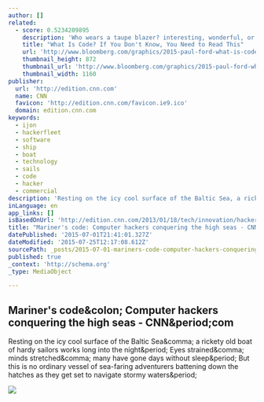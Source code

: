 ```yaml
---
author: []
related:
  - score: 0.5234209895
    description: 'Who wears a taupe blazer? interesting, wonderful, or disturbing way. A computer is a clock with benefits. They all work the same, doing second-grade math, one step at a time: Tick, take a number and put it in box one. Tick, take another number, put it in box two.'
    title: "What Is Code? If You Don't Know, You Need to Read This"
    url: 'http://www.bloomberg.com/graphics/2015-paul-ford-what-is-code/'
    thumbnail_height: 872
    thumbnail_url: 'http://www.bloomberg.com/graphics/2015-paul-ford-what-is-code/images/promo.jpg'
    thumbnail_width: 1160
publisher:
  url: 'http://edition.cnn.com'
  name: CNN
  favicon: 'http://edition.cnn.com/favicon.ie9.ico'
  domain: edition.cnn.com
keywords:
  - ijon
  - hackerfleet
  - software
  - ship
  - boat
  - technology
  - sails
  - code
  - hacker
  - commercial
description: 'Resting on the icy cool surface of the Baltic Sea, a rickety old boat of hardy sailors works long into the night. Eyes strained, minds stretched, many have gone days without sleep. But this is no ordinary vessel of sea-faring adventurers battening down the hatches as they get set to navigate stormy waters.'
inLanguage: en
app_links: []
isBasedOnUrl: 'http://edition.cnn.com/2013/01/18/tech/innovation/hackerfleet-sailing-yacht-berlin/'
title: "Mariner's code: Computer hackers conquering the high seas - CNN.com"
datePublished: '2015-07-01T21:41:01.327Z'
dateModified: '2015-07-25T12:17:08.612Z'
sourcePath: _posts/2015-07-01-mariners-code-computer-hackers-conquering-the-high-seas-.md
published: true
_context: 'http://schema.org'
_type: MediaObject

---
```

<article style=""><h1>Mariner's code&amp;colon; Computer hackers conquering the high seas - CNN&amp;period;com</h1><p>Resting on the icy cool surface of the Baltic Sea&amp;comma; a rickety old boat of hardy sailors works long into the night&amp;period; Eyes strained&amp;comma; minds stretched&amp;comma; many have gone days without sleep&amp;period; But this is no ordinary vessel of sea-faring adventurers battening down the hatches as they get set to navigate stormy waters&amp;period;</p><img src="http://i2.cdn.turner.com/cnnnext/dam/assets/130117174344-hackerfleet-computer-hacker-sail-t3-entertainment.jpg" /></article>